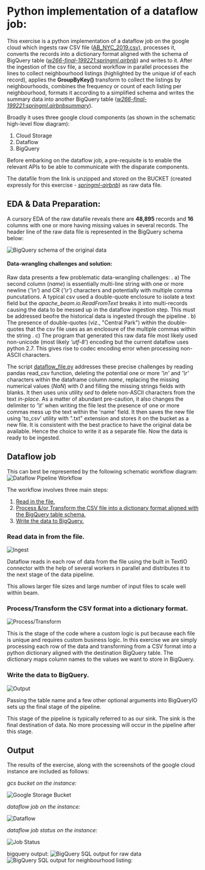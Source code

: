 # Python implementation of a dataflow job:

This exercise is a python implementation of a dataflow job on the google cloud which ingests raw CSV file ([AB_NYC_2019.csv](https://www.kaggle.com/dgomonov/new-york-city-airbnb-open-data)), processes it, converts the records into a dictionary format aligned with the schema of BigQuery table (_[w266-final-199221:springml.airbnb]()_) and writes to it. After the ingestion of the csv file, a second workflow in parallel processes the lines to collect neighbourhood listings (highlighted by the unique _id_ of each record), applies the **GroupByKey()** transform to collect the listings by neighbourhoods, combines the frequency or count of each listing per neighbourhood, formats it according to a simplified schema and writes the summary data into another BigQuery table (_[w266-final-199221:springml.airbnbsummary]()_).

Broadly it uses three google cloud components (as shown in the schematic high-level flow diagram):
1. Cloud Storage 
2. Dataflow
3. BigQuery

Before embarking on the dataflow job, a pre-requisite is to enable the relevant APIs to be able to communicate with the disparate components. 

The datafile from the link is unzipped and stored on the BUCKET (created expressly for this exercise - _[springml-airbnb]()_) as raw data file. 

## EDA & Data Preparation:

A cursory EDA of the raw datafile reveals there are **48,895** records and **16** columns with one or more having missing values in several records. The header line of the raw data file is represented in the BigQuery schema below:

![BigQuery schema of the original data](https://github.com/elkayvee/dataflow/blob/master/images/airbnb%20schema.png)

#### Data-wrangling challenges and solution:

Raw data presents a few problematic data-wrangling challenges:
. a) The second column (_name_) is essentially multi-line string with one or more newline (_'\n'_) and CR (_'\r'_) characters and potentially with multiple comma puncutations. A typical csv used a double-quote enclosure to isolate a text field but the _apache_beam.io.ReadFromText_ breaks it into multi-records causing the data to be messed up in the dataflow ingestion step. This must be addressed beofre the historical data is ingested through the pipeline
. b) The presence of double-quotes (viz., "Central Park") within the double-quotes that the csv file uses as an enclosure of the multiple commas within the string 
. c) The program that generated this raw data file most likely used non-unicode (most likely _'utf-8'_) encoding but the current dataflow uses python 2.7. This gives rise to codec encoding error when processing non-ASCII characters.


The script [dataflow_file.py](https://github.com/elkayvee/dataflow/blob/master/dataflow_file.py) addresses these precise challenges by reading pandas read_csv function, deleting the potential one or more _'\n'_ and _'\r'_ characters within the dataframe column _name_, replacing the missing numerical values (_NaN_) with _0_ and filling the missing strings fields with blanks. It then uses unix utility _sed_ to delete non-ASCII characters from the text _in-place_. As a matter of abundant pre-caution, it also changes the delimiter to _'\t'_ when writing the file lest the presence of one or more commas mess up the text within the 'name' field. It then saves the new file using 'to_csv' utility with ".txt" extension and stores it on the bucket as a new file. It is consistent with the best practice to have the original data be available. Hence the choice to write it as a separate file. Now the data is ready to be ingested.

## Dataflow job

This can best be represented by the following schematic workflow diagram:
![Dataflow Pipeline Workflow](https://github.com/elkayvee/dataflow/blob/master/images/csv_file_to_bigquery.png)

The workflow involves three main steps:

1. [Read in the file.]()
2. [Process &/or Transform the CSV file into a dictionary format aligned with the BigQuery table schema.]()
3. [Write the data to BigQuery.]()

### Read data in from the file.

![Ingest](https://github.com/elkayvee/dataflow/blob/master/images/csv_file.png)

Dataflow reads in each row of data from the file using the built in TextIO connector with the help of several workers in parallel and distributes it to the next stage of the data pipeline.

This allows larger file sizes and large number of input files to scale well within beam.

### Process/Transform the CSV format into a dictionary format.
![Process/Transform](https://github.com/elkayvee/dataflow/blob/master/images/custom_python_code.png)

This is the stage of the code where a custom logic is put because each file is unique and requires custom business logic. In this exercise we are simply processing each row of the data and transforming from a CSV format into a python dictionary aligned with the destination BigQuery table. The dictionary maps column names to the values we want to store in BigQuery.

### Write the data to BigQuery.
![Output](https://github.com/elkayvee/dataflow/blob/master/images/output_to_bigquery.png)

Passing the table name and a few other optional arguments into BigQueryIO sets up the final stage of the pipeline.

This stage of the pipeline is typically referred to as our sink. The sink is the final destination of data. No more processing will occur in the pipeline after this stage.

## Output

The results of the exercise, along with the screenshots of the google cloud instance are included as follows:

_gcs bucket on the instance:_

![Google Storage Bucket](https://github.com/elkayvee/dataflow/blob/master/images/gcs%20bucket.png)


_dataflow job on the instance:_

![Dataflow](https://github.com/elkayvee/dataflow/blob/master/images/dataflow%20job.png)


_dataflow job status on the instance:_

![Job Status](https://github.com/elkayvee/dataflow/blob/master/images/dataflow%20job%20status.png)


bigquery output:
![BigQuery SQL output for raw data](https://github.com/elkayvee/dataflow/blob/master/images/bq%20airbnb%20query%20output.png)
![BigQuery SQL output for neighbourhood listing:](https://github.com/elkayvee/dataflow/blob/master/images/bq%20airbnbsummary%20query%20output.png)

